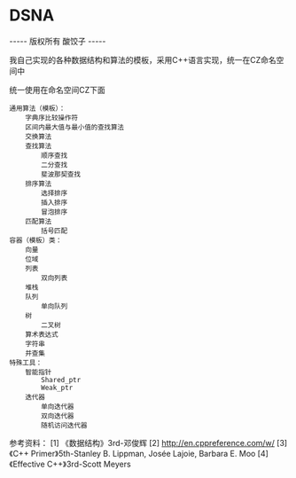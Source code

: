 # DSNA

----- 版权所有 酸饺子 -----

我自己实现的各种数据结构和算法的模板，采用C++语言实现，统一在CZ命名空间中

统一使用在命名空间CZ下面

    通用算法（模板）：
        字典序比较操作符
        区间内最大值与最小值的查找算法
        交换算法
        查找算法
            顺序查找
            二分查找
            斐波那契查找
        排序算法
            选择排序
            插入排序
            冒泡排序
        匹配算法
            括号匹配
    容器（模板）类：
        向量
        位域
        列表
            双向列表
        堆栈
        队列
            单向队列
        树
            二叉树
        算术表达式
        字符串
        并查集
    特殊工具：
        智能指针
            Shared_ptr
            Weak_ptr
        迭代器
            单向迭代器
            双向迭代器
            随机访问迭代器

参考资料：
[1] 《数据结构》3rd-邓俊辉
[2] http://en.cppreference.com/w/
[3] 《C++ Primer》5th-Stanley B. Lippman, Josée Lajoie, Barbara E. Moo
[4] 《Effective C++》3rd-Scott Meyers
